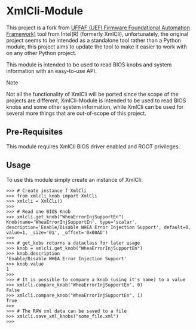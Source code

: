 # XmlCli-Module

This project is a fork from [UFFAF (UEFI Firmware Foundational Automation
Framework)](https://github.com/intel/xml-cli) tool from Intel(R) (formerly
XmlCli), unfortunately, the original project seems to be intended as a
standalone tool rather than a Python module, this project aims to update the
tool to make it easier to work with on any other Python project.

This module is intended to be used to read BIOS knobs and system information
with an easy-to-use API.

> [!NOTE] 
> Not all the functionality of XmlCli will be ported since the scope of
> the projects are different, XmlCli-Module is intended to be used to read BIOS
> knobs and some other system information, while XmlCli can be used for several
> more things that are out-of-scope of this project.

## Pre-Requisites
This module requires XmlCli BIOS driver enabled and ROOT privileges.

## Usage

To use this module simply create an instance of XmlCli:
```
>>> # Create instance f XmlCli
>>> from xmlcli_knob import XmlCli
>>> xmlcli = XmlCli()
>>> 
>>> # Read one BIOS Knob
>>> xmlcli.get_knob("WheaErrorInjSupportEn")
Knob(name='WheaErrorInjSupportEn', type='scalar', description='Enable/Disable WHEA Error Injection Support', default=0, value=1, _size='01', _offset='0x00AD')
>>> 
>>> # get_kobs returns a dataclass for later usage
>>> knob = xmlcli.get_knob("WheaErrorInjSupportEn") 
>>> knob.description
'Enable/Disable WHEA Error Injection Support'
>>> knob.value
1
>>> 
>>> # It is possible to compare a knob (using it's name) to a value
>>> xmlcli.compare_knob("WheaErrorInjSupportEn", 0)
False
>>> xmlcli.compare_knob("WheaErrorInjSupportEn", 1)
True
>>> 
>>> # The RAW xml data can be saved to a file
>>> xmlcli.save_xml_knobs("some_file.xml")
>>> 
```

